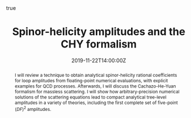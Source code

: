 ---
title: Spinor-helicity amplitudes and the CHY formalism
event: IPPP Internal Seminar
event_url: https://conference.ippp.dur.ac.uk/event/851/
location: Durham, UK
summary: IPPP Internal Seminar
abstract: "I will review a technique to obtain analytical spinor-helicity rational coefficients for loop amplitudes from floating-point numerical evaluations, with explicit examples for QCD processes. Afterwards, I will discuss the Cachazo-He-Yuan formalism for massless scattering. I will show how arbitrary-precision numerical solutions of the scattering equations lead to compact analytical tree-level amplitudes in a variety of theories, including the first complete set of five-point $(DF)^2$ amplitudes."

# Talk start and end times.
#   End time can optionally be hidden by prefixing the line with `#`.
date: "2019-11-22T14:00:00Z"
date_end: "2019-11-22T15:00:00Z"
all_day: false

# Schedule page publish date (NOT talk date).
publishDate: "2017-01-01T00:00:00Z"

authors: ["Giuseppe De Laurentis"]
tags: []

# Is this a featured talk? (true/false)
featured: false

# image:
#   caption: 'Image credit: [**Unsplash**](https://unsplash.com/photos/bzdhc5b3Bxs)'
#   focal_point: Right

links:
- icon: arxiv
  icon_pack: ai
  name: arXiv:1904.04067
  url: https://arxiv.org/abs/1904.04067
- icon: arxiv
  icon_pack: ai
  name: arXiv:1910.11355
  url: https://arxiv.org/abs/1910.11355
url_code: ""
url_pdf: ""
url_slides: ""
url_video: ""

# Markdown Slides (optional).
#   Associate this talk with Markdown slides.
#   Simply enter your slide deck's filename without extension.
#   E.g. `slides = "example-slides"` references `content/slides/example-slides.md`.
#   Otherwise, set `slides = ""`.
slides: IPPP Internal Seminar

# Projects (optional).
#   Associate this post with one or more of your projects.
#   Simply enter your project's folder or file name without extension.
#   E.g. `projects = ["internal-project"]` references `content/project/deep-learning/index.md`.
#   Otherwise, set `projects = []`.

# Enable math on this page?
math: true
---